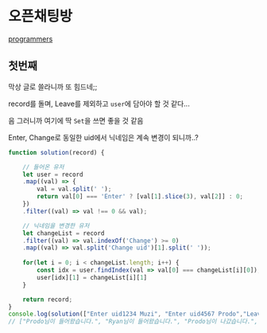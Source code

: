 # 오픈채팅방

[programmers](https://programmers.co.kr/learn/courses/30/lessons/42888)


## 첫번째 

막상 글로 쓸라니까 또 힘드네;;

record를 돌며, Leave를 제외하고 `user`에 담아야 할 것 같다...

음 그러니까 여기에 딱 `Set`을 쓰면 좋을 것 같음

Enter, Change로 동일한 uid에서 닉네임은 계속 변경이 되니까..?

```js
function solution(record) {    

    // 들어온 유저
    let user = record
    .map((val) => {
        val = val.split(' ');
        return val[0] === 'Enter' ? [val[1].slice(3), val[2]] : 0;
    })
    .filter((val) => val !== 0 && val);

    // 닉네임을 변경한 유저
    let changeList = record
    .filter((val) => val.indexOf('Change') >= 0)
    .map((val) => val.split('Change uid')[1].split(' '));
    
    for(let i = 0; i < changeList.length; i++) {
        const idx = user.findIndex(val => val[0] === changeList[i][0]);        
        user[idx][1] = changeList[i][1]
    }

    return record;
}
console.log(solution(["Enter uid1234 Muzi", "Enter uid4567 Prodo","Leave uid1234","Enter uid1234 Prodo","Change uid4567 Ryan"]));
// ["Prodo님이 들어왔습니다.", "Ryan님이 들어왔습니다.", "Prodo님이 나갔습니다.", "Prodo님이 들어왔습니다."]
```